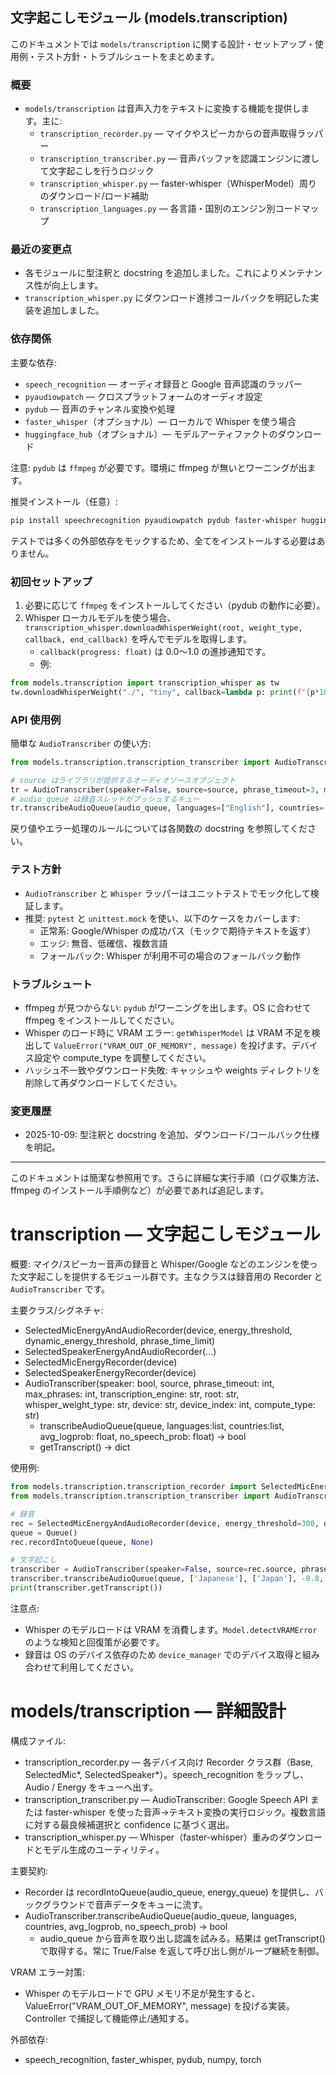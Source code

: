 ## 文字起こしモジュール (models.transcription)

このドキュメントでは `models/transcription` に関する設計・セットアップ・使用例・テスト方針・トラブルシュートをまとめます。

### 概要
- `models/transcription` は音声入力をテキストに変換する機能を提供します。主に:
  - `transcription_recorder.py` — マイクやスピーカからの音声取得ラッパー
  - `transcription_transcriber.py` — 音声バッファを認識エンジンに渡して文字起こしを行うロジック
  - `transcription_whisper.py` — faster-whisper（WhisperModel）周りのダウンロード/ロード補助
  - `transcription_languages.py` — 各言語・国別のエンジン別コードマップ

### 最近の変更点
- 各モジュールに型注釈と docstring を追加しました。これによりメンテナンス性が向上します。
- `transcription_whisper.py` にダウンロード進捗コールバックを明記した実装を追加しました。

### 依存関係
主要な依存:
- `speech_recognition` — オーディオ録音と Google 音声認識のラッパー
- `pyaudiowpatch` — クロスプラットフォームのオーディオ設定
- `pydub` — 音声のチャンネル変換や処理
- `faster_whisper`（オプショナル）— ローカルで Whisper を使う場合
- `huggingface_hub`（オプショナル）— モデルアーティファクトのダウンロード

注意: `pydub` は `ffmpeg` が必要です。環境に ffmpeg が無いとワーニングが出ます。

推奨インストール（任意）:

```powershell
pip install speechrecognition pyaudiowpatch pydub faster-whisper huggingface-hub
```

テストでは多くの外部依存をモックするため、全てをインストールする必要はありません。

### 初回セットアップ
1. 必要に応じて `ffmpeg` をインストールしてください（pydub の動作に必要）。
2. Whisper ローカルモデルを使う場合、`transcription_whisper.downloadWhisperWeight(root, weight_type, callback, end_callback)` を呼んでモデルを取得します。
   - `callback(progress: float)` は 0.0〜1.0 の進捗通知です。
   - 例:

```python
from models.transcription import transcription_whisper as tw
tw.downloadWhisperWeight("./", "tiny", callback=lambda p: print(f"{p*100:.1f}%"), end_callback=lambda: print("done"))
```

### API 使用例
簡単な `AudioTranscriber` の使い方:

```python
from models.transcription.transcription_transcriber import AudioTranscriber

# source はライブラリが提供するオーディオソースオブジェクト
tr = AudioTranscriber(speaker=False, source=source, phrase_timeout=3, max_phrases=10, transcription_engine="Google")
# audio_queue は録音スレッドがプッシュするキュー
tr.transcribeAudioQueue(audio_queue, languages=["English"], countries=["United States"]) 
```

戻り値やエラー処理のルールについては各関数の docstring を参照してください。

### テスト方針
- `AudioTranscriber` と `Whisper` ラッパーはユニットテストでモック化して検証します。
- 推奨: `pytest` と `unittest.mock` を使い、以下のケースをカバーします:
  - 正常系: Google/Whisper の成功パス（モックで期待テキストを返す）
  - エッジ: 無音、低確信、複数言語
  - フォールバック: Whisper が利用不可の場合のフォールバック動作

### トラブルシュート
- ffmpeg が見つからない: `pydub` がワーニングを出します。OS に合わせて ffmpeg をインストールしてください。
- Whisper のロード時に VRAM エラー: `getWhisperModel` は VRAM 不足を検出して `ValueError("VRAM_OUT_OF_MEMORY", message)` を投げます。デバイス設定や compute_type を調整してください。
- ハッシュ不一致やダウンロード失敗: キャッシュや weights ディレクトリを削除して再ダウンロードしてください。

### 変更履歴
- 2025-10-09: 型注釈と docstring を追加、ダウンロード/コールバック仕様を明記。

---
このドキュメントは簡潔な参照用です。さらに詳細な実行手順（ログ収集方法、ffmpeg のインストール手順例など）が必要であれば追記します。
# transcription — 文字起こしモジュール
概要: マイク/スピーカー音声の録音と Whisper/Google などのエンジンを使った文字起こしを提供するモジュール群です。主なクラスは録音用の Recorder と `AudioTranscriber` です。

主要クラス/シグネチャ:
- SelectedMicEnergyAndAudioRecorder(device, energy_threshold, dynamic_energy_threshold, phrase_time_limit)
- SelectedSpeakerEnergyAndAudioRecorder(...)
- SelectedMicEnergyRecorder(device)
- SelectedSpeakerEnergyRecorder(device)
- AudioTranscriber(speaker: bool, source, phrase_timeout: int, max_phrases: int, transcription_engine: str, root: str, whisper_weight_type: str, device: str, device_index: int, compute_type: str)
  - transcribeAudioQueue(queue, languages:list, countries:list, avg_logprob: float, no_speech_prob: float) -> bool
  - getTranscript() -> dict

使用例:

```python
from models.transcription.transcription_recorder import SelectedMicEnergyAndAudioRecorder
from models.transcription.transcription_transcriber import AudioTranscriber

# 録音
rec = SelectedMicEnergyAndAudioRecorder(device, energy_threshold=300, dynamic_energy_threshold=False, phrase_time_limit=3)
queue = Queue()
rec.recordIntoQueue(queue, None)

# 文字起こし
transcriber = AudioTranscriber(speaker=False, source=rec.source, phrase_timeout=3, max_phrases=10, transcription_engine='Google', root='.', whisper_weight_type='base', device='cpu', device_index=0, compute_type='auto')
transcriber.transcribeAudioQueue(queue, ['Japanese'], ['Japan'], -0.8, 0.6)
print(transcriber.getTranscript())
```

注意点:
- Whisper のモデルロードは VRAM を消費します。`Model.detectVRAMError` のような検知と回復策が必要です。
- 録音は OS のデバイス依存のため `device_manager` でのデバイス取得と組み合わせて利用してください。

# models/transcription — 詳細設計

構成ファイル:
- transcription_recorder.py — 各デバイス向け Recorder クラス群（Base, SelectedMic*, SelectedSpeaker*）。speech_recognition をラップし、Audio / Energy をキューへ出す。
- transcription_transcriber.py — AudioTranscriber: Google Speech API または faster-whisper を使った音声→テキスト変換の実行ロジック。複数言語に対する最良候補選択と confidence に基づく選出。
- transcription_whisper.py — Whisper（faster-whisper）重みのダウンロードとモデル生成のユーティリティ。

主要契約:
- Recorder は recordIntoQueue(audio_queue, energy_queue) を提供し、バックグラウンドで音声データをキューに流す。
- AudioTranscriber.transcribeAudioQueue(audio_queue, languages, countries, avg_logprob, no_speech_prob) -> bool
  - audio_queue から音声を取り出し認識を試みる。結果は getTranscript() で取得する。常に True/False を返して呼び出し側がループ継続を制御。

VRAM エラー対策:
- Whisper のモデルロードで GPU メモリ不足が発生すると、ValueError("VRAM_OUT_OF_MEMORY", message) を投げる実装。Controller で捕捉して機能停止/通知する。

外部依存:
- speech_recognition, faster_whisper, pydub, numpy, torch

